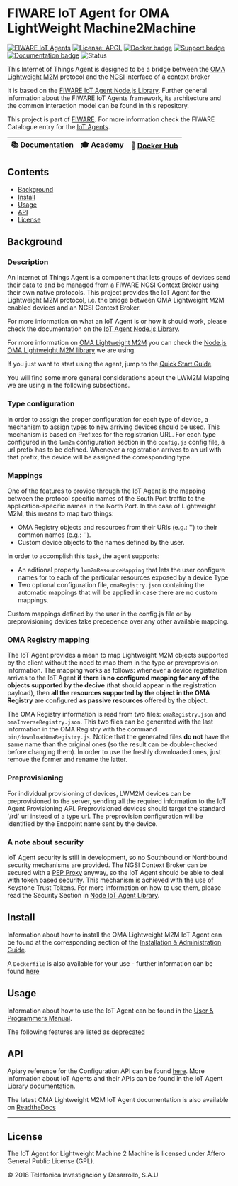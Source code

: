 # FIWARE IoT Agent for OMA LightWeight Machine2Machine

[![FIWARE IoT Agents](https://nexus.lab.fiware.org/static/badges/chapters/iot-agents.svg)](https://www.fiware.org/developers/catalogue/)
[![License: APGL](https://img.shields.io/github/license/telefonicaid/lightweightm2m-iotagent.svg)](https://opensource.org/licenses/AGPL-3.0)
[![Docker badge](https://img.shields.io/docker/pulls/fiware/lightweightm2m-iotagent.svg)](https://hub.docker.com/r/fiware/lightweightm2m-iotagent/)
[![Support badge](https://nexus.lab.fiware.org/repository/raw/public/badges/stackoverflow/iot-agents.svg)](https://stackoverflow.com/questions/tagged/fiware+iot)
<br>
[![Documentation badge](https://img.shields.io/readthedocs/fiware-iotagent-lwm2m.svg)](http://fiware-iotagent-lwm2m.readthedocs.org/en/latest/?badge=latest)
![Status](https://nexus.lab.fiware.org/static/badges/statuses/iot-lightweightm2m.svg)

This Internet of Things Agent is designed to be a bridge between the
[OMA](https://www.omaspecworks.org/)
[Lightweight M2M](https://www.omaspecworks.org/what-is-oma-specworks/iot/lightweight-m2m-lwm2m/)
protocol and the
[NGSI](https://swagger.lab.fiware.org/?url=https://raw.githubusercontent.com/Fiware/specifications/master/OpenAPI/ngsiv2/ngsiv2-openapi.json)
interface of a context broker

It is based on the
[FIWARE IoT Agent Node.js Library](https://github.com/telefonicaid/iotagent-node-lib).
Further general information about the FIWARE IoT Agents framework, its
architecture and the common interaction model can be found in this repository.

This project is part of [FIWARE](https://www.fiware.org/). For more information
check the FIWARE Catalogue entry for the
[IoT Agents](https://github.com/Fiware/catalogue/tree/master/iot-agents).

 | :books: [Documentation](https://fiware-iotagent-lwm2m.rtfd.io) | :mortar_board: [Academy](https://fiware-academy.readthedocs.io/en/latest/iot-agents/idas)  | :whale: [Docker Hub](https://hub.docker.com/r/fiware/lightweightm2m-iotagent/) |
|---|---|---|

## Contents

-   [Background](#background)
-   [Install](#install)
-   [Usage](#usage)
-   [API](#api)
-   [License](#license)

## Background

### Description

An Internet of Things Agent is a component that lets groups of devices send
their data to and be managed from a FIWARE NGSI Context Broker using their own
native protocols. This project provides the IoT Agent for the Lightweight M2M
protocol, i.e. the bridge between OMA Lightweight M2M enabled devices and an
NGSI Context Broker.

For more information on what an IoT Agent is or how it should work, please check
the documentation on the
[IoT Agent Node.js Library](https://iotagent-node-lib.rtfd.io/).

For more information on
[OMA Lightweight M2M](http://openmobilealliance.org/about-oma/work-program/m2m-enablers/)
you can check the
[Node.js OMA Lightweight M2M library](https://github.com/telefonicaid/lwm2m-node-lib)
we are using.

If you just want to start using the agent, jump to the
[Quick Start Guide](docs/userGuide.md#getting-started).

You will find some more general considerations about the LWM2M Mapping we are
using in the following subsections.

### Type configuration

In order to assign the proper configuration for each type of device, a mechanism
to assign types to new arriving devices should be used. This mechanism is based
on Prefixes for the registrarion URL. For each type configured in the `lwm2m`
configuration section in the `config.js` config file, a url prefix has to be
defined. Whenever a registration arrives to an url with that prefix, the device
will be assigned the corresponding type.

### Mappings

One of the features to provide through the IoT Agent is the mapping between the
protocol specific names of the South Port traffic to the application-specific
names in the North Port. In the case of Lightweight M2M, this means to map two
things:

-   OMA Registry objects and resources from their URIs (e.g.: '') to their
    common names (e.g.: '').
-   Custom device objects to the names defined by the user.

In order to accomplish this task, the agent supports:

-   An aditional property `lwm2mResourceMapping` that lets the user configure
    names for to each of the particular resources exposed by a device Type
-   Two optional configuration file, `omaRegistry.json` containing the automatic
    mappings that will be applied in case there are no custom mappings.

Custom mappings defined by the user in the config.js file or by preprovisioning
devices take precedence over any other available mapping.

### OMA Registry mapping

The IoT Agent provides a mean to map Lightweight M2M objects supported by the
client without the need to map them in the type or prevoprovision information.
The mapping works as follows: whenever a device registration arrives to the IoT
Agent **if there is no configured mapping for any of the objects supported by
the decive** (that should appear in the registration payload), then **all the
resources supported by the object in the OMA Registry** are configured **as
passive resources** offered by the object.

The OMA Registry information is read from two files: `omaRegistry.json` and
`omaInverseRegistry.json`. This two files can be generated with the last
information in the OMA Registry with the command `bin/downloadOmaRegistry.js`.
Notice that the generated files **do not** have the same name than the original
ones (so the result can be double-checked before changing them). In order to use
the freshly downloaded ones, just remove the former and rename the latter.

### Preprovisioning

For individual provisioning of devices, LWM2M devices can be preprovisioned to
the server, sending all the required information to the IoT Agent Provisioning
API. Preprovisioned devices should target the standard '/rd' url instead of a
type url. The preprovision configuration will be identified by the Endpoint name
sent by the device.

### A note about security

IoT Agent security is still in development, so no Southbound or Northbound
security mechanisms are provided. The NGSI Context Broker can be secured with a
[PEP Proxy]() anyway, so the IoT Agent should be able to deal with token based
security. This mechanism is achieved with the use of Keystone Trust Tokens. For
more information on how to use them, please read the Security Section in
[Node IoT Agent Library](https://github.com/telefonicaid/iotagent-node-lib).

## Install

Information about how to install the OMA Lightweight M2M IoT Agent can be found
at the corresponding section of the
[Installation & Administration Guide](docs/administrationGuide.md).

A `Dockerfile` is also available for your use - further information can be found [here](docker/README.md)

## Usage

Information about how to use the IoT Agent can be found in the
[User & Programmers Manual](docs/userGuide.md).

The following features are listed as [deprecated](docs/deprecated.md)

## API

Apiary reference for the Configuration API can be found
[here](http://docs.telefonicaiotiotagents.apiary.io/#reference/configuration-api).
More information about IoT Agents and their APIs can be found in the IoT Agent
Library [documentation](https://iotagent-node-lib.rtfd.io/).

The latest OMA Lightweight M2M IoT Agent documentation is also available on [ReadtheDocs](https://fiware-iotagent-lwm2m.readthedocs.io/en/latest)

---

## License

The IoT Agent for Lightweight Machine 2 Machine is licensed under Affero General
Public License (GPL).

© 2018 Telefonica Investigación y Desarrollo, S.A.U

